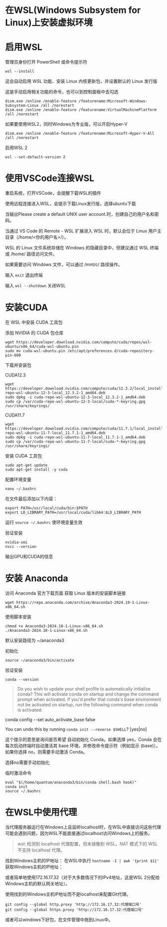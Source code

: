 # 在WSL(Windows Subsystem for Linux)上安装虚拟环境

# 启用WSL
管理员身份打开 PowerShell 或命令提示符

    wsl --install
这会自动启用 WSL 功能、安装 Linux 内核更新包，并设置默认的 Linux 发行版

这是手动启用相关功能的命令，也可以到控制面板中去勾选

    dism.exe /online /enable-feature /featurename:Microsoft-Windows-Subsystem-Linux /all /norestart
    dism.exe /online /enable-feature /featurename:VirtualMachinePlatform /all /norestart

如果要使用WSL2，同时Windows为专业版，可以开启Hyper-V

    dism.exe /online /enable-feature /featurename:Microsoft-Hyper-V-All /all /norestart

启用WSL 2

    wsl --set-default-version 2

# 使用VSCode连接WSL
重启系统，打开VSCode，会提醒下载WSL的插件

使用远程连接进入WSL，会提示下载Linux发行版，选择ubuntu下载

当输出Please create a default UNIX user account.时，创建自己的用户名和密码。

当通过 VS Code 的 Remote - WSL 扩展进入 WSL 时，默认会位于 Linux 用户主目录（/home/<你的用户名>/）。

WSL 的 Linux 文件系统存储在 Windows 的隐藏目录中，但建议通过 WSL 终端或 /home/ 路径访问文件。

如果需要访问 Windows 文件，可以通过 /mnt/c/ 路径操作。

输入 `exit` 退出终端

输入 `wsl --shutdown` 关闭WSL

# 安装CUDA
在 WSL 中安装 CUDA 工具包

添加 NVIDIA 的 CUDA 包仓库

    wget https://developer.download.nvidia.com/compute/cuda/repos/wsl-ubuntu/x86_64/cuda-wsl-ubuntu.pin
    sudo mv cuda-wsl-ubuntu.pin /etc/apt/preferences.d/cuda-repository-pin-600

下载并安装包

CUDA12.3

    wget https://developer.download.nvidia.com/compute/cuda/12.3.2/local_installers/cuda-repo-wsl-ubuntu-12-3-local_12.3.2-1_amd64.deb
    sudo dpkg -i cuda-repo-wsl-ubuntu-12-3-local_12.3.2-1_amd64.deb
    sudo cp /var/cuda-repo-wsl-ubuntu-12-3-local/cuda-*-keyring.gpg /usr/share/keyrings/

CUDA11.7

    wget https://developer.download.nvidia.com/compute/cuda/11.7.1/local_installers/cuda-repo-wsl-ubuntu-11-7-local_11.7.1-1_amd64.deb
    sudo dpkg -i cuda-repo-wsl-ubuntu-11-7-local_11.7.1-1_amd64.deb
    sudo cp /var/cuda-repo-wsl-ubuntu-11-7-local/cuda-*-keyring.gpg /usr/share/keyrings/

安装 CUDA 工具包

    sudo apt-get update
    sudo apt-get install -y cuda

配置环境变量

    nano ~/.bashrc
在文件最后添加以下内容：

    export PATH=/usr/local/cuda/bin:$PATH
    export LD_LIBRARY_PATH=/usr/local/cuda/lib64:$LD_LIBRARY_PATH

运行 `source ~/.bashrc` 使环境变量生效

验证安装

    nvidia-smi
    nvcc --version
输出GPU和CUDA的信息

# 安装 Anaconda

访问 Anaconda 官方下载页面 获取 Linux 版本的安装脚本链接

    wget https://repo.anaconda.com/archive/Anaconda3-2024.10-1-Linux-x86_64.sh

使用脚本安装

    chmod +x Anaconda3-2024.10-1-Linux-x86_64.sh
    ./Anaconda3-2024.10-1-Linux-x86_64.sh
默认安装路径为 ~/anaconda3

初始化

    source ~/anaconda3/bin/activate
验证安装

    conda --version

>Do you wish to update your shell profile to automatically initialize conda?
This will activate conda on startup and change the command prompt when activated.
If you'd prefer that conda's base environment not be activated on startup,
   run the following command when conda is activated:

conda config --set auto_activate_base false

You can undo this by running `conda init --reverse $SHELL`? [yes|no]

这个提示的意思是询问是否希望 自动初始化 Conda。如果选择 yes，Conda 会在每次启动终端时自动激活其 base 环境，并修改命令提示符（例如显示 (base)）。如果你选择 no，则需要手动激活 Conda。

选择no需要手动初始化

临时激活命令

    eval "$(/home/quantum/anaconda3/bin/conda shell.bash hook)" 
    conda init
    source ~/.bashrc

# 在WSL中使用代理
当代理服务器运行在Windows上且监听localhost时，在WSL中直接访问这些代理可能会遇到问题，因为WSL不能直接通过localhost访问Windows上的服务。
>wsl: 检测到 localhost 代理配置，但未镜像到 WSL。NAT 模式下的 WSL 不支持 localhost 代理。

找到Windows主机的IP地址：
在WSL中执行 ` hostname -I | awk '{print $1}' ` 获取Windows主机的IP地址：

或者简单地使用172.16.17.32（对于大多数情况下的IPv4地址，这是WSL 2分配给Windows主机的默认网关地址）。

使用找到的Windows主机IP地址而不是localhost来配置Git代理。

    git config --global http.proxy 'http://172.16.17.32:代理端口号'
    git config --global https.proxy 'http://172.16.17.32:代理端口号'

或者可以windows下好包，在文件管理中拖到Linux中。